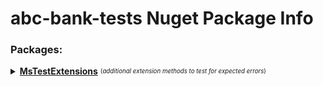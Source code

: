 # abc-bank-tests Nuget Package Info

### Packages:

<details>
  <summary>
    <b><u>MsTestExtensions</u></b> <sup><sub>(<i>additional extension methods to test for expected errors</i>)</sub></sup>
  </summary>

  #### Links:
  - [MSTestExtensions github repository](https://github.com/bbraithwaite/MSTestExtensions)
  - [Docs (readme.md)](https://github.com/bbraithwaite/MSTestExtensions#readme)
  - [Getting Started](https://github.com/bbraithwaite/MSTestExtensions#get-started)

  #### What problem does this package solve?  
  From the readme docs:
  > I wanted to be able to add my own extension methods to Assert e.g. Assert.Throws() but keeping the existing default MSTest methods.

  Examples
  ```C#     
    [TestClass]
    public class Example_Tests : BaseTest 
    {
      [TestMethod]
      public void Test_Will_Throw_An_Exception() 
      {
        Assert.Throws(() => throw new Exception());
      }

      [TestMethod]
      public void Test_Will_Throw_Known_Exception() 
      {
        Assert.Throws<FileNotFoundException>(() => throw new FileNotFoundException());
      }
    }
  ```

  Async Examples
  ```C#
    [TestClass]
    public class Async_Example_Tests : BaseTest 
    {
      [TestMethod]
      public void Test_Will_Throw_An_Async_Exception() 
      {
        Assert.ThrowsAsync(Task.Run(() => throw new Exception()));
      }

      [TestMethod]
      public void Test_Will_Throw_Async_Known_Exception() 
      {
        Assert.ThrowsAsync<FileNotFoundException>(Task.Run(() => throw new FileNotFoundException()));
      }
    }
  ```
</detail>
